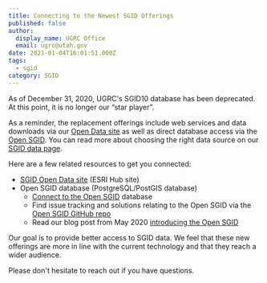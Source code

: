 ```yaml
---
title: Connecting to the Newest SGID Offerings
published: false
author:
  display_name: UGRC Office
  email: ugrc@utah.gov
date: 2021-01-04T16:01:51.000Z
tags:
  - sgid
category: SGID
---
```


As of December 31, 2020, UGRC's SGID10 database has been deprecated. At this point, it is no longer our “star player”.

As a reminder, the replacement offerings include web services and data downloads via our [Open Data site](https://opendata.gis.utah.gov/) as well as direct database access via the [Open SGID](/documentation/sgid/open-sgid). You can read more about choosing the right data source on our [SGID data page](/products/sgid).

Here are a few related resources to get you connected:

- [SGID Open Data site](https://opendata.gis.utah.gov/) (ESRI Hub site)
- Open SGID database (PostgreSQL/PostGIS database)
  - [Connect to the Open SGID](/documentation/sgid/open-sgid) database
  - Find issue tracking and solutions relating to the Open SGID via the [Open SGID GitHub repo](https://github.com/agrc/open-sgid)
  - Read our blog post from May 2020 [introducing the Open SGID](/blog/2020-05-04-introducing-open-sgid)

Our goal is to provide better access to SGID data. We feel that these new offerings are more in line with the current technology and that they reach a wider audience.

Please don't hesitate to reach out if you have questions.
